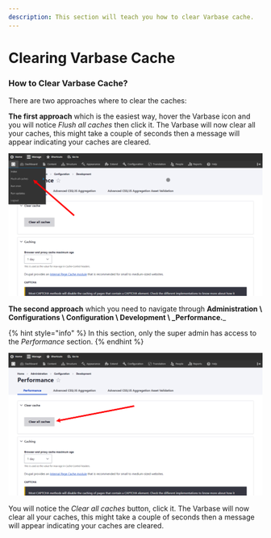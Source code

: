 ```yaml
---
description: This section will teach you how to clear Varbase cache.
---
```


# Clearing Varbase Cache

### How to Clear Varbase Cache?

There are two approaches where to clear the caches:

**The first approach** which is the easiest way, hover the Varbase icon and you will notice _Flush all caches_ then click it. The Varbase will now clear all your caches, this might take a couple of seconds then a message will appear indicating your caches are cleared.

![Flush all caches from Varbase icon](<../../../drupal-platform-docs/.gitbook/assets/image (45) (1).png>)

**The second approach** which you need to navigate through **Administration \ Configurations \ Configuration \ Development \ \_Performance.**\_

{% hint style="info" %}
In this section, only the super admin has access to the _Performance_ section.
{% endhint %}

![Clear all caches from Performance page](<../../../drupal-platform-docs/.gitbook/assets/image (48) (1) (1).png>)

You will notice the _Clear all caches_ button, click it. The Varbase will now clear all your caches, this might take a couple of seconds then a message will appear indicating your caches are cleared.
